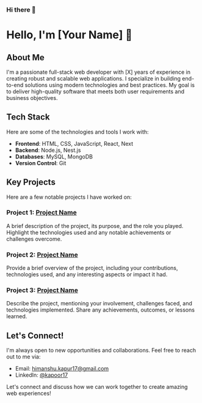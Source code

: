 ### Hi there 👋

<!--
**kapoor17/kapoor17** is a ✨ _special_ ✨ repository because its `README.md` (this file) appears on your GitHub profile.

Here are some ideas to get you started:

- 🔭 I’m currently working on ...
- 🌱 I’m currently learning ...
- 👯 I’m looking to collaborate on ...
- 🤔 I’m looking for help with ...
- 💬 Ask me about ...
- 📫 How to reach me: ...
- 😄 Pronouns: ...
- ⚡ Fun fact: ...
-->
# Hello, I'm [Your Name] 👋

## About Me
I'm a passionate full-stack web developer with [X] years of experience in creating robust and scalable web applications. I specialize in building end-to-end solutions using modern technologies and best practices. My goal is to deliver high-quality software that meets both user requirements and business objectives.

## Tech Stack
Here are some of the technologies and tools I work with:

- **Frontend**: HTML, CSS, JavaScript, React, Next
- **Backend**: Node.js, Nest.js
- **Databases**: MySQL, MongoDB
- **Version Control**: Git

## Key Projects
Here are a few notable projects I have worked on:

### Project 1: [Project Name](link-to-project-repo)
A brief description of the project, its purpose, and the role you played. Highlight the technologies used and any notable achievements or challenges overcome.

### Project 2: [Project Name](link-to-project-repo)
Provide a brief overview of the project, including your contributions, technologies used, and any interesting aspects or impact it had.

### Project 3: [Project Name](link-to-project-repo)
Describe the project, mentioning your involvement, challenges faced, and technologies implemented. Share any achievements, outcomes, or lessons learned.

## Let's Connect!
I'm always open to new opportunities and collaborations. Feel free to reach out to me via:

- Email: [himanshu.kapur17@gmail.com](mailto:himanshu.kapur17@gmail.com)
- LinkedIn: [@kapoor17](https://www.linkedin.com/in/kapoor17)

Let's connect and discuss how we can work together to create amazing web experiences!
